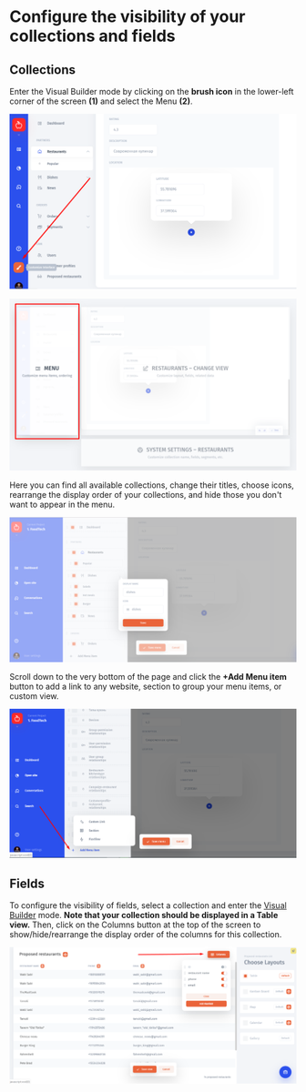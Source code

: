 # Configure the visibility of your collections and fields

## Collections

Enter the Visual Builder mode by clicking on the **brush icon** in the lower-left corner of the screen **\(1\)** and select the Menu **\(2\)**.

![pic. 1](../../.gitbook/assets/image%20%28192%29.png)

![pic. 2](../../.gitbook/assets/image%20%28244%29.png)

Here you can find all available collections, change their titles, choose icons, rearrange the display order of your collections, and hide those you don't want to appear in the menu. 

![](../../.gitbook/assets/image%20%28141%29.png)

Scroll down to the very bottom of the page and click the **+Add Menu item** button to add a link to any website, section to group your menu items, or custom view.

![](../../.gitbook/assets/image%20%2842%29.png)

## Fields

To configure the visibility of fields, select a collection and enter the [Visual Builder](../../user-guide/visual-builder.md) mode. **Note that your collection should be displayed in a Table view.** Then, click on the Columns button at the top of the screen to show/hide/rearrange the display order of the columns for this collection.

![](../../.gitbook/assets/image%20%2810%29.png)

